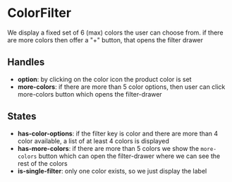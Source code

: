 <!-- firescout-collection -->

# ColorFilter

We display a fixed set of 6 (max) colors the user can choose from. if there are more colors then offer a "+" button, that opens the filter drawer

## Handles

- **option**: by clicking on the color icon the product color is set
- **more-colors**: if there are more than 5 color options, then user can click more-colors button which opens the filter-drawer

## States

- **has-color-options**: if the filter key is color and there are more than 4 color available, a list of at least 4 colors is displayed
- **has-more-colors**: if there are more than 5 colors we show the `more-colors` button which can open the filter-drawer where we can see the rest of the colors
- **is-single-filter**: only one color exists, so we just display the label
